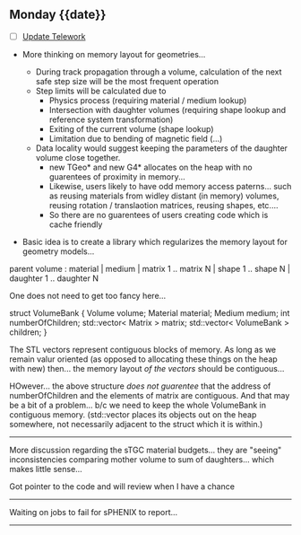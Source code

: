 ## Monday {{date}}

- [ ] [Update Telework](https://docs.google.com/spreadsheets/d/16AZZBiKL1s6eGgH2KFiJPnD8-TjRsC0HYy4Qdmbr358/edit#gid=0)

- More thinking on memory layout for geometries...
	- During track propagation through a volume, calculation of the next safe step size will be the most frequent operation
	- Step limits will be calculated due to 
		- Physics process (requiring material / medium lookup)
		- Intersection with daughter volumes (requiring shape lookup and reference system transformation)
		- Exiting of the current volume (shape lookup)
		- Limitation due to bending of magnetic field (...)
	- Data locality would suggest keeping the parameters of the daughter volume close together.
		- new TGeo* and new G4* allocates on the heap with no guarentees of proximity in memory...
		- Likewise, users likely to have odd memory access paterns... such as reusing materials from widley distant (in memory) volumes, reusing rotation / translaotion matrices, reusing shapes, etc....
		- So there are no guarentees of users creating code which is cache friendly

- Basic idea is to create a library which regularizes the memory layout for geometry models...  

parent volume : material | medium | matrix 1 .. matrix N | shape 1 .. shape N | daughter 1 .. daughter N 

One does not need to get too fancy here...  

struct VolumeBank {
    Volume volume;
	Material material;
	Medium medium;
	int numberOfChildren;
	std::vector< Matrix > matrix;
	std::vector< VolumeBank > children;
}

The STL vectors represent contiguous blocks of memory.  As long as we remain valur oriented (as opposed to allocating these things on the heap with new) then... the memory layout *of the vectors* should be contiguous...

HOwever... the above structure *does not guarentee* that the address of numberOfChildren and the elements of matrix are contiguous.  And that may be a bit of a problem... b/c we need to keep the whole VolumeBank in contiguous memory.  (std::vector places its objects out on the heap somewhere, not necessarily adjacent to the struct which it is within.)

-----------------------

More discussion regarding the sTGC material budgets... they are "seeing" inconsistencies comparing mother volume to sum of daughters... which makes little sense...

Got pointer to the code and will review when I have a chance

-------------------------

Waiting on jobs to fail for sPHENIX to report...

--------------------------




